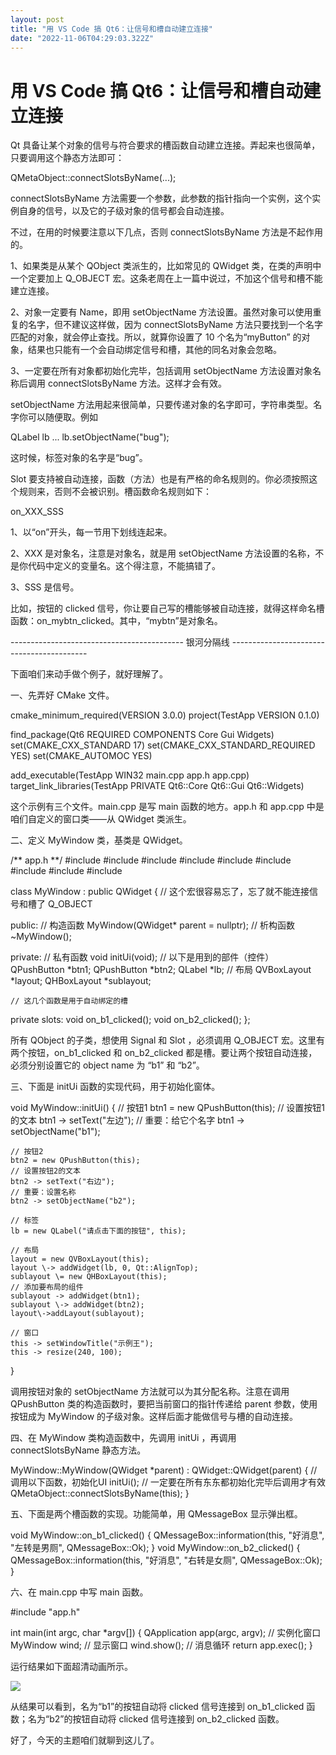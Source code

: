 ```yaml
---
layout: post
title: "用 VS Code 搞 Qt6：让信号和槽自动建立连接"
date: "2022-11-06T04:29:03.322Z"
---
```

用 VS Code 搞 Qt6：让信号和槽自动建立连接
===========================

Qt 具备让某个对象的信号与符合要求的槽函数自动建立连接。弄起来也很简单，只要调用这个静态方法即可：

QMetaObject::connectSlotsByName(...);

connectSlotsByName 方法需要一个参数，此参数的指针指向一个实例，这个实例自身的信号，以及它的子级对象的信号都会自动连接。

不过，在用的时候要注意以下几点，否则 connectSlotsByName 方法是不起作用的。

1、如果类是从某个 QObject 类派生的，比如常见的 QWidget 类，在类的声明中一个定要加上 Q\_OBJECT 宏。这条老周在上一篇中说过，不加这个信号和槽不能建立连接。

2、对象一定要有 Name，即用 setObjectName 方法设置。虽然对象可以使用重复的名字，但不建议这样做，因为 connectSlotsByName 方法只要找到一个名字匹配的对象，就会停止查找。所以，就算你设置了 10 个名为“myButton” 的对象，结果也只能有一个会自动绑定信号和槽，其他的同名对象会忽略。

3、一定要在所有对象都初始化完毕，包括调用 setObjectName 方法设置对象名称后调用 connectSlotsByName 方法。这样才会有效。

setObjectName 方法用起来很简单，只要传递对象的名字即可，字符串类型。名字你可以随便取。例如

QLabel lb ...
lb.setObjectName("bug");

这时候，标签对象的名字是“bug”。

Slot 要支持被自动连接，函数（方法）也是有严格的命名规则的。你必须按照这个规则来，否则不会被识别。槽函数命名规则如下：

on\_XXX\_SSS

1、以“on”开头，每一节用下划线连起来。

2、XXX 是对象名，注意是对象名，就是用 setObjectName 方法设置的名称，不是你代码中定义的变量名。这个得注意，不能搞错了。

3、SSS 是信号。

比如，按钮的 clicked 信号，你让要自己写的槽能够被自动连接，就得这样命名槽函数：on\_mybtn\_clicked。其中，“mybtn”是对象名。

\------------------------------------------- 银河分隔线 ------------------------------------------

下面咱们来动手做个例子，就好理解了。

一、先弄好 CMake 文件。

cmake\_minimum\_required(VERSION 3.0.0)
project(TestApp VERSION 0.1.0)

find\_package(Qt6 REQUIRED COMPONENTS Core Gui Widgets)
set(CMAKE\_CXX\_STANDARD 17)
set(CMAKE\_CXX\_STANDARD\_REQUIRED YES)
set(CMAKE\_AUTOMOC YES)

add\_executable(TestApp WIN32 main.cpp app.h app.cpp)
target\_link\_libraries(TestApp PRIVATE Qt6::Core Qt6::Gui Qt6::Widgets)

这个示例有三个文件。main.cpp 是写 main 函数的地方。app.h 和 app.cpp 中是咱们自定义的窗口类——从 QWidget 类派生。

二、定义 MyWindow 类，基类是 QWidget。

/\*\* app.h \*\*/
#include <QMetaObject>
#include <QWidget>
#include <QApplication>
#include <QObject>
#include <QLabel>
#include <QPushButton>
#include <QMessageBox>
#include <QVBoxLayout>
#include <QHBoxLayout>

class MyWindow : public QWidget 
{
    // 这个宏很容易忘了，忘了就不能连接信号和槽了
    Q\_OBJECT

public:
    // 构造函数
    MyWindow(QWidget\* parent = nullptr);
    // 析构函数
    ~MyWindow();

private:
    // 私有函数
    void initUi(void);
    // 以下是用到的部件（控件）
    QPushButton \*btn1;
    QPushButton \*btn2;
    QLabel \*lb;
    // 布局
    QVBoxLayout \*layout;
    QHBoxLayout \*sublayout;

    // 这几个函数是用于自动绑定的槽
private slots:
    void on\_b1\_clicked();
    void on\_b2\_clicked();
};

所有 QObject 的子类，想使用 Signal 和 Slot ，必须调用 Q\_OBJECT 宏。这里有两个按钮，on\_b1\_clicked 和 on\_b2\_clicked 都是槽。要让两个按钮自动连接，必须分别设置它的 object name 为 “b1” 和 “b2”。

三、下面是 initUi 函数的实现代码，用于初始化窗体。

void MyWindow::initUi()
{
    // 按钮1
    btn1 = new QPushButton(this);
    // 设置按钮1的文本
    btn1 -> setText("左边");
    // 重要：给它个名字
    btn1 -> setObjectName("b1");

    // 按钮2
    btn2 = new QPushButton(this);
    // 设置按钮2的文本
    btn2 -> setText("右边");
    // 重要：设置名称
    btn2 -> setObjectName("b2");

    // 标签
    lb = new QLabel("请点击下面的按钮", this);

    // 布局
    layout = new QVBoxLayout(this);
    layout \-> addWidget(lb, 0, Qt::AlignTop);
    sublayout \= new QHBoxLayout(this);
    // 添加要布局的组件
    sublayout -> addWidget(btn1);
    sublayout \-> addWidget(btn2);
    layout\->addLayout(sublayout);

    // 窗口
    this -> setWindowTitle("示例王");
    this -> resize(240, 100);
}

调用按钮对象的 setObjectName 方法就可以为其分配名称。注意在调用 QPushButton 类的构造函数时，要把当前窗口的指针传递给 parent 参数，使用按钮成为 MyWindow 的子级对象。这样后面才能做信号与槽的自动连接。

四、在 MyWindow 类构造函数中，先调用 initUi ，再调用 connectSlotsByName 静态方法。

MyWindow::MyWindow(QWidget \*parent)
    : QWidget::QWidget(parent)
{
    // 调用以下函数，初始化UI
    initUi();
    // 一定要在所有东东都初始化完毕后调用才有效
    QMetaObject::connectSlotsByName(this);
}

五、下面是两个槽函数的实现。功能简单，用 QMessageBox 显示弹出框。

void MyWindow::on\_b1\_clicked()
{
    QMessageBox::information(this, "好消息", "左转是男厕", QMessageBox::Ok);
}
void MyWindow::on\_b2\_clicked()
{
    QMessageBox::information(this, "好消息", "右转是女厕", QMessageBox::Ok);
}

六、在 main.cpp 中写 main 函数。

#include "app.h"

int main(int argc, char \*argv\[\])
{
    QApplication app(argc, argv);
    // 实例化窗口
    MyWindow wind;
    // 显示窗口
    wind.show();
    // 消息循环
    return app.exec();
}

运行结果如下面超清动画所示。

![](https://img2022.cnblogs.com/blog/367389/202211/367389-20221106122006180-738215357.gif)

从结果可以看到，名为“b1”的按钮自动将 clicked 信号连接到 on\_b1\_clicked 函数；名为“b2”的按钮自动将 clicked 信号连接到 on\_b2\_clicked 函数。

好了，今天的主题咱们就聊到这儿了。